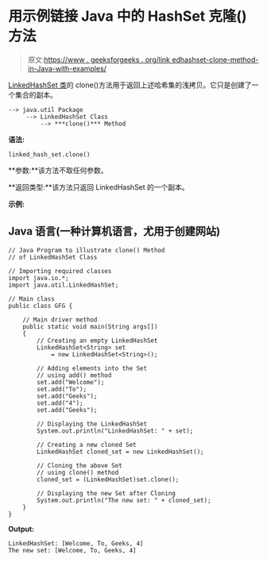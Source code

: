 # 用示例链接 Java 中的 HashSet 克隆()方法

> 原文:[https://www . geeksforgeeks . org/link edhashset-clone-method-in-Java-with-examples/](https://www.geeksforgeeks.org/linkedhashset-clone-method-in-java-with-examples/)

[LinkedHashSet 类](https://www.geeksforgeeks.org/linkedhashset-in-java-with-examples/)的 clone()方法用于返回上述哈希集的浅拷贝。它只是创建了一个集合的副本。

```
--> java.util Package
     --> LinkedHashSet Class
         --> ***clone()*** Method   
```

**语法:**

```
linked_hash_set.clone()
```

**参数:**该方法不取任何参数。

**返回类型:**该方法只返回 LinkedHashSet 的一个副本。

**示例:**

## Java 语言(一种计算机语言，尤用于创建网站)

```
// Java Program to illustrate clone() Method
// of LinkedHashSet Class

// Importing required classes
import java.io.*;
import java.util.LinkedHashSet;

// Main class
public class GFG {

    // Main driver method
    public static void main(String args[])
    {
        // Creating an empty LinkedHashSet
        LinkedHashSet<String> set
            = new LinkedHashSet<String>();

        // Adding elements into the Set
        // using add() method
        set.add("Welcome");
        set.add("To");
        set.add("Geeks");
        set.add("4");
        set.add("Geeks");

        // Displaying the LinkedHashSet
        System.out.println("LinkedHashSet: " + set);

        // Creating a new cloned Set
        LinkedHashSet cloned_set = new LinkedHashSet();

        // Cloning the above Set
        // using clone() method
        cloned_set = (LinkedHashSet)set.clone();

        // Displaying the new Set after Cloning
        System.out.println("The new set: " + cloned_set);
    }
}
```

**Output:** 

```
LinkedHashSet: [Welcome, To, Geeks, 4]
The new set: [Welcome, To, Geeks, 4]
```